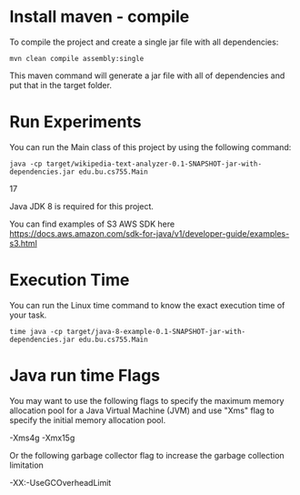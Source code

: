 # Install maven - compile 
To compile the project and create a single jar file with all dependencies: 
	
	mvn clean compile assembly:single
	
This maven command will generate a jar file with all of dependencies and put that in the target folder. 

	
# Run Experiments 

You can run the Main class of this project by using the following command:

	java -cp target/wikipedia-text-analyzer-0.1-SNAPSHOT-jar-with-dependencies.jar edu.bu.cs755.Main
	

17
        
Java JDK 8 is required for this project. 

You can find examples of S3 AWS SDK here https://docs.aws.amazon.com/sdk-for-java/v1/developer-guide/examples-s3.html 


# Execution Time 

You can run the Linux time command to know the exact execution time of your task.  

	time java -cp target/java-8-example-0.1-SNAPSHOT-jar-with-dependencies.jar edu.bu.cs755.Main
	
# Java run time Flags

You may want to use the following flags to specify the maximum memory allocation pool for a Java Virtual Machine (JVM) and use  "Xms" flag to  specify  the initial memory allocation pool.
  
  -Xms4g -Xmx15g  

Or the following garbage collector flag to increase the garbage collection limitation 

  -XX:-UseGCOverheadLimit
 